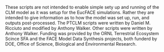 These scripts are not intended to enable simple sety up and running of the CLM model as it was setup for the EucFACE simulations. Rather they are intended to give information as to how the model was set up, run, and outputs post-processed. The PTCLM scripts were written by Daniel M. Ricciuto and modified by Anthony Walker. Other scripts were written by Anthony Walker. Funding was provided by the ORNL Terrestrial Ecosystem Scince SFA and the FACE Model Data Synthesis projects, both funderd by DOE, Office of Science, Biological and Environmental Research.  
